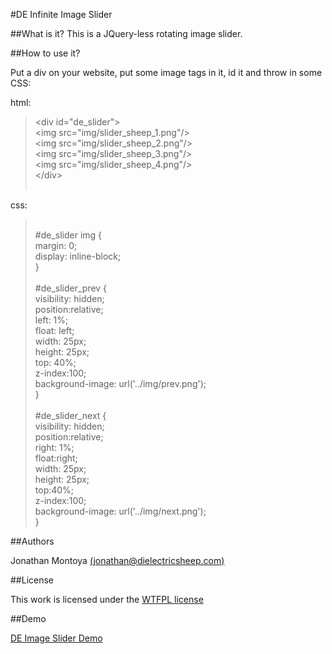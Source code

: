 #DE Infinite Image Slider

##What is it?
This is a JQuery-less rotating image slider.

##How to use it?

Put a div on your website, put some image tags in it, id it and throw in some CSS:

html:

>&lt;div id=&quot;de_slider&quot;&gt;<br/>  &lt;img src=&quot;img/slider_sheep_1.png&quot;/&gt;<br/>  &lt;img src=&quot;img/slider_sheep_2.png&quot;/&gt;<br/>  &lt;img src=&quot;img/slider_sheep_3.png&quot;/&gt;<br/>  &lt;img src=&quot;img/slider_sheep_4.png&quot;/&gt;<br/>&lt;/div&gt;<br/><br/>

css:

><br/>#de_slider img {<br/>	margin: 0;<br/>	display: inline-block;<br/>}<br/><br/>#de_slider_prev {<br/>	visibility: hidden;<br/>	position:relative;<br/>	left: 1%;<br/>	float: left;<br/>	width: 25px;<br/>	height: 25px;<br/>	top: 40%;<br/>	z-index:100;<br/>	background-image: url('../img/prev.png');<br/>}<br/><br/>#de_slider_next {<br/>	visibility: hidden;<br/>	position:relative;<br/>	right: 1%;<br/>	float:right;<br/>	width: 25px;<br/>	height: 25px;<br/>	top:40%;<br/>	z-index:100;<br/>	background-image: url('../img/next.png');<br/>}

##Authors

Jonathan Montoya [(jonathan@dielectricsheep.com)](mailto:jonathan@dielectricsheep.com)

##License

This work is licensed under the [WTFPL license](http://www.wtfpl.net)

##Demo

[DE Image Slider Demo](http://dielectricsheep.com/portfolio.html#de_image_slider)
